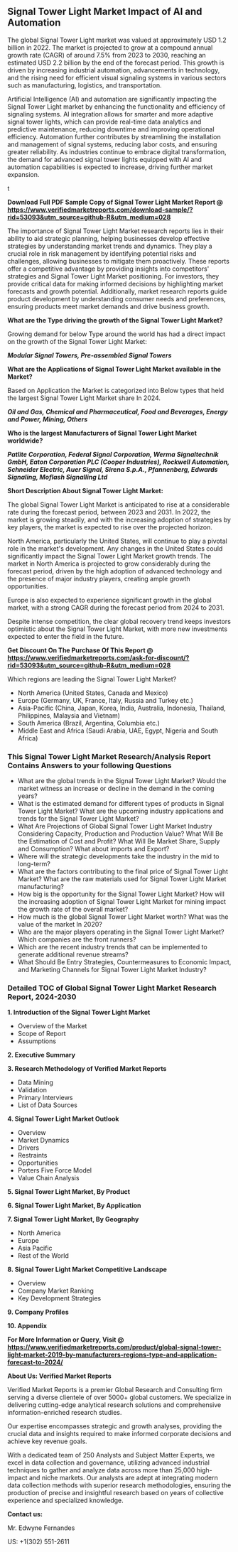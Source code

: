 <h2>Signal Tower Light Market Impact of AI and Automation</h2><p>The global Signal Tower Light market was valued at approximately USD 1.2 billion in 2022. The market is projected to grow at a compound annual growth rate (CAGR) of around 7.5% from 2023 to 2030, reaching an estimated USD 2.2 billion by the end of the forecast period. This growth is driven by increasing industrial automation, advancements in technology, and the rising need for efficient visual signaling systems in various sectors such as manufacturing, logistics, and transportation.</p><p>Artificial Intelligence (AI) and automation are significantly impacting the Signal Tower Light market by enhancing the functionality and efficiency of signaling systems. AI integration allows for smarter and more adaptive signal tower lights, which can provide real-time data analytics and predictive maintenance, reducing downtime and improving operational efficiency. Automation further contributes by streamlining the installation and management of signal systems, reducing labor costs, and ensuring greater reliability. As industries continue to embrace digital transformation, the demand for advanced signal tower lights equipped with AI and automation capabilities is expected to increase, driving further market expansion.</p>t</p><p id="" class=""><strong>Download Full PDF Sample Copy of Signal Tower Light Market Report @ <a href="https://www.verifiedmarketreports.com/download-sample/?rid=53093&utm_source=github-R&utm_medium=028" target="_blank">https://www.verifiedmarketreports.com/download-sample/?rid=53093&utm_source=github-R&utm_medium=028</a></strong></p><p>The importance of&nbsp;Signal Tower Light Market research reports lies in their ability to aid strategic planning, helping businesses develop effective strategies by understanding market trends and dynamics. They play a crucial role in risk management by identifying potential risks and challenges, allowing businesses to mitigate them proactively. These reports offer a competitive advantage by providing insights into competitors' strategies and Signal Tower Light Market positioning. For investors, they provide critical data for making informed decisions by highlighting market forecasts and growth potential. Additionally, market research reports guide product development by understanding consumer needs and preferences, ensuring products meet market demands and drive business growth.</p><p><strong>What are the&nbsp;Type driving the growth of the Signal Tower Light Market?</strong></p><p id="" class="">Growing demand for below Type around the world has had a direct impact on the growth of the Signal Tower Light Market:</p><em><strong>Modular Signal Towers, Pre-assembled Signal Towers</strong></em></p><strong>What are the&nbsp;Applications&nbsp;of Signal Tower Light Market available in the Market?</strong></p><p id="" class="">Based on Application the Market is categorized into Below types that held the largest Signal Tower Light Market share In 2024.</p><em><strong>Oil and Gas, Chemical and Pharmaceutical, Food and Beverages, Energy and Power, Mining, Others</strong></em></p><strong>Who is the largest Manufacturers of Signal Tower Light Market worldwide?</strong></p><p><em><strong>Patlite Corporation, Federal Signal Corporation, Werma Signaltechnik GmbH, Eaton Corporation PLC (Cooper Industries), Rockwell Automation, Schneider Electric, Auer Signal, Sirena S.p.A., Pfannenberg, Edwards Signaling, Moflash Signalling Ltd</strong></em></p><p id="" class=""><strong>Short Description About Signal Tower Light Market:</strong></p><p>The global Signal Tower Light Market is anticipated to rise at a considerable rate during the forecast period, between 2023 and 2031. In 2022, the market is growing steadily, and with the increasing adoption of strategies by key players, the market is expected to rise over the projected horizon.</p><p>North America, particularly the United States, will continue to play a pivotal role in the market's development. Any changes in the United States could significantly impact the Signal Tower Light Market growth trends. The market in North America is projected to grow considerably during the forecast period, driven by the high adoption of advanced technology and the presence of major industry players, creating ample growth opportunities.</p><p>Europe is also expected to experience significant growth in the global market, with a strong CAGR during the forecast period from 2024 to 2031.</p><p>Despite intense competition, the clear global recovery trend keeps investors optimistic about the Signal Tower Light Market, with more new investments expected to enter the field in the future.</p><p id="" class=""><strong>Get Discount On The Purchase Of This Report @ <a href="https://www.verifiedmarketreports.com/ask-for-discount/?rid=53093&utm_source=github-R&utm_medium=028" target="_blank">https://www.verifiedmarketreports.com/ask-for-discount/?rid=53093&utm_source=github-R&utm_medium=028</a></strong></p>Which regions are leading the Signal Tower Light Market?</p><ul><li>North America (United States, Canada and Mexico)</li><li>Europe (Germany, UK, France, Italy, Russia and Turkey etc.)</li><li>Asia-Pacific (China, Japan, Korea, India, Australia, Indonesia, Thailand, Philippines, Malaysia and Vietnam)</li><li>South America (Brazil, Argentina, Columbia etc.)</li><li>Middle East and Africa (Saudi Arabia, UAE, Egypt, Nigeria and South Africa)</li></ul><h3 id="" class="">This Signal Tower Light Market Research/Analysis Report Contains Answers to your following Questions</h3><ul><li>What are the global trends in the Signal Tower Light Market? Would the market witness an increase or decline in the demand in the coming years?</li><li>What is the estimated demand for different types of products in Signal Tower Light Market? What are the upcoming industry applications and trends for the Signal Tower Light Market?</li><li>What Are Projections of Global Signal Tower Light Market Industry Considering Capacity, Production and Production Value? What Will Be the Estimation of Cost and Profit? What Will Be Market Share, Supply and Consumption? What about imports and Export?</li><li>Where will the strategic developments take the industry in the mid to long-term?</li><li>What are the factors contributing to the final price of Signal Tower Light Market? What are the raw materials used for Signal Tower Light Market manufacturing?</li><li>How big is the opportunity for the Signal Tower Light Market? How will the increasing adoption of Signal Tower Light Market for mining impact the growth rate of the overall market?</li><li>How much is the global Signal Tower Light Market worth? What was the value of the market In 2020?</li><li>Who are the major players operating in the Signal Tower Light Market? Which companies are the front runners?</li><li>Which are the recent industry trends that can be implemented to generate additional revenue streams?</li><li>What Should Be Entry Strategies, Countermeasures to Economic Impact, and Marketing Channels for Signal Tower Light Market Industry?</li></ul><h3 id="" class="">Detailed TOC of Global Signal Tower Light Market Research Report, 2024-2030</h3><p id="" class=""><strong>1. Introduction of the Signal Tower Light Market</strong></p><ul><li>Overview of the Market</li><li>Scope of Report</li><li>Assumptions</li></ul><p id="" class=""><strong>2. Executive Summary</strong></p><p id="" class=""><strong>3. Research Methodology of Verified Market Reports</strong></p><ul><li>Data Mining</li><li>Validation</li><li>Primary Interviews</li><li>List of Data Sources</li></ul><p id="" class=""><strong>4. Signal Tower Light Market Outlook</strong></p><ul><li>Overview</li><li>Market Dynamics</li><li>Drivers</li><li>Restraints</li><li>Opportunities</li><li>Porters Five Force Model</li><li>Value Chain Analysis</li></ul><p id="" class=""><strong>5. Signal Tower Light Market, By Product</strong></p><p id="" class=""><strong>6. Signal Tower Light Market, By Application</strong></p><p id="" class=""><strong>7. Signal Tower Light Market, By Geography</strong></p><ul><li>North America</li><li>Europe</li><li>Asia Pacific</li><li>Rest of the World</li></ul><p id="" class=""><strong>8. Signal Tower Light Market Competitive Landscape</strong></p><ul><li>Overview</li><li>Company Market Ranking</li><li>Key Development Strategies</li></ul><p id="" class=""><strong>9. Company Profiles</strong></p><p id="" class=""><strong>10. Appendix</strong></p><p id="" class=""><strong>For More Information or Query, Visit @ <a href="https://www.verifiedmarketreports.com/product/global-signal-tower-light-market-2019-by-manufacturers-regions-type-and-application-forecast-to-2024/" target="_blank">https://www.verifiedmarketreports.com/product/global-signal-tower-light-market-2019-by-manufacturers-regions-type-and-application-forecast-to-2024/</a></strong></p><p id="" class=""><strong>About Us: Verified Market Reports</strong></p><p id="" class="">Verified Market Reports is a premier Global Research and Consulting firm serving a diverse clientele of over 5000+ global customers. We specialize in delivering cutting-edge analytical research solutions and comprehensive information-enriched research studies.</p><p id="" class="">Our expertise encompasses strategic and growth analyses, providing the crucial data and insights required to make informed corporate decisions and achieve key revenue goals.</p><p id="" class="">With a dedicated team of 250 Analysts and Subject Matter Experts, we excel in data collection and governance, utilizing advanced industrial techniques to gather and analyze data across more than 25,000 high-impact and niche markets. Our analysts are adept at integrating modern data collection methods with superior research methodologies, ensuring the production of precise and insightful research based on years of collective experience and specialized knowledge.</p><p id="" class=""><strong>Contact us:</strong></p><p id="" class="">Mr. Edwyne Fernandes</p><p id="" class="">US: +1(302) 551-2611</p>
